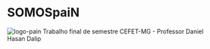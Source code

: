 # SOMOSpaiN
![logo-pain](https://user-images.githubusercontent.com/98663502/179396523-fde1cb3f-33eb-4de3-a414-f3000ce13aa1.png)
Trabalho final de semestre CEFET-MG - Professor Daniel Hasan Dalip
